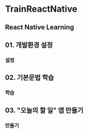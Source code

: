 # TrainReactNative
React Native Learning
---
## 01. 개발환경 설정
### 설정
## 02. 기본문법 학습
### 학습
## 03. "오늘의 할 일" 앱 만들기
### 만들기
